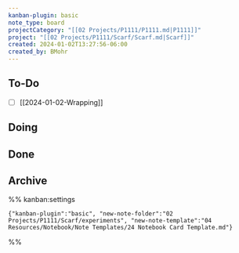 ```yaml
---
kanban-plugin: basic
note_type: board
projectCategory: "[[02 Projects/P1111/P1111.md|P1111]]"
project: "[[02 Projects/P1111/Scarf/Scarf.md|Scarf]]"
created: 2024-01-02T13:27:56-06:00
created_by: BMohr
---
```

## To-Do
- [ ] [[2024-01-02-Wrapping]]

## Doing

## Done

## Archive


%% kanban:settings
```
{"kanban-plugin":"basic", "new-note-folder":"02 Projects/P1111/Scarf/experiments", "new-note-template":"04 Resources/Notebook/Note Templates/24 Notebook Card Template.md"}
```
%%